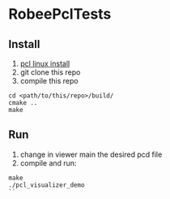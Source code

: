 # RobeePclTests

## Install

1) [pcl linux install ](https://pcl.readthedocs.io/projects/tutorials/en/latest/compiling_pcl_posix.html)
1) git clone this repo
1) compile this repo
```
cd <path/to/this/repo>/build/
cmake ..
make
```
## Run
1) change in viewer main the desired pcd file 
1) compile and run:
```
make 
./pcl_visualizer_demo 
``